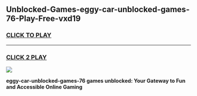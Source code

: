 
## Unblocked-Games-eggy-car-unblocked-games-76-Play-Free-vxd19
<h3>
<a href="https://premium76.site?title=eggy-car-unblocked-games-76&ref=21A">CLICK TO PLAY</a></h3>
<hr>

<h3>
<a href="https://premium76.site?title=eggy-car-unblocked-games-76&ref=21A">CLICK 2 PLAY</a>
  
</h3>

<a href="https://premium76.site?title=eggy-car-unblocked-games-76&ref=21A"><img src="https://clearcache.store/games.png"></a>


**eggy-car-unblocked-games-76 games unblocked: Your Gateway to Fun and Accessible Online Gaming**
